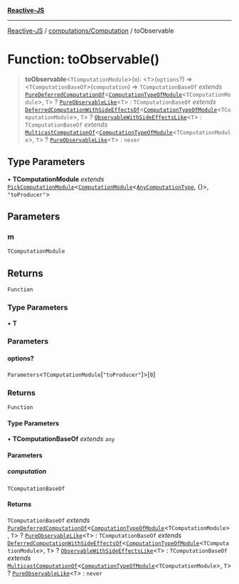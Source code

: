 [**Reactive-JS**](../../../README.md)

***

[Reactive-JS](../../../README.md) / [computations/Computation](../README.md) / toObservable

# Function: toObservable()

> **toObservable**\<`TComputationModule`\>(`m`): \<`T`\>(`options`?) => \<`TComputationBaseOf`\>(`computation`) => `TComputationBaseOf` *extends* [`PureDeferredComputationOf`](../../type-aliases/PureDeferredComputationOf.md)\<[`ComputationTypeOfModule`](../../type-aliases/ComputationTypeOfModule.md)\<`TComputationModule`\>, `T`\> ? [`PureObservableLike`](../../interfaces/PureObservableLike.md)\<`T`\> : `TComputationBaseOf` *extends* [`DeferredComputationWithSideEffectsOf`](../../type-aliases/DeferredComputationWithSideEffectsOf.md)\<[`ComputationTypeOfModule`](../../type-aliases/ComputationTypeOfModule.md)\<`TComputationModule`\>, `T`\> ? [`ObservableWithSideEffectsLike`](../../interfaces/ObservableWithSideEffectsLike.md)\<`T`\> : `TComputationBaseOf` *extends* [`MulticastComputationOf`](../../type-aliases/MulticastComputationOf.md)\<[`ComputationTypeOfModule`](../../type-aliases/ComputationTypeOfModule.md)\<`TComputationModule`\>, `T`\> ? [`PureObservableLike`](../../interfaces/PureObservableLike.md)\<`T`\> : `never`

## Type Parameters

• **TComputationModule** *extends* [`PickComputationModule`](../../type-aliases/PickComputationModule.md)\<[`ComputationModule`](../../interfaces/ComputationModule.md)\<[`AnyComputationType`](../../type-aliases/AnyComputationType.md), \{\}\>, `"toProducer"`\>

## Parameters

### m

`TComputationModule`

## Returns

`Function`

### Type Parameters

• **T**

### Parameters

#### options?

`Parameters`\<`TComputationModule`\[`"toProducer"`\]\>\[`0`\]

### Returns

`Function`

#### Type Parameters

• **TComputationBaseOf** *extends* `any`

#### Parameters

##### computation

`TComputationBaseOf`

#### Returns

`TComputationBaseOf` *extends* [`PureDeferredComputationOf`](../../type-aliases/PureDeferredComputationOf.md)\<[`ComputationTypeOfModule`](../../type-aliases/ComputationTypeOfModule.md)\<`TComputationModule`\>, `T`\> ? [`PureObservableLike`](../../interfaces/PureObservableLike.md)\<`T`\> : `TComputationBaseOf` *extends* [`DeferredComputationWithSideEffectsOf`](../../type-aliases/DeferredComputationWithSideEffectsOf.md)\<[`ComputationTypeOfModule`](../../type-aliases/ComputationTypeOfModule.md)\<`TComputationModule`\>, `T`\> ? [`ObservableWithSideEffectsLike`](../../interfaces/ObservableWithSideEffectsLike.md)\<`T`\> : `TComputationBaseOf` *extends* [`MulticastComputationOf`](../../type-aliases/MulticastComputationOf.md)\<[`ComputationTypeOfModule`](../../type-aliases/ComputationTypeOfModule.md)\<`TComputationModule`\>, `T`\> ? [`PureObservableLike`](../../interfaces/PureObservableLike.md)\<`T`\> : `never`
